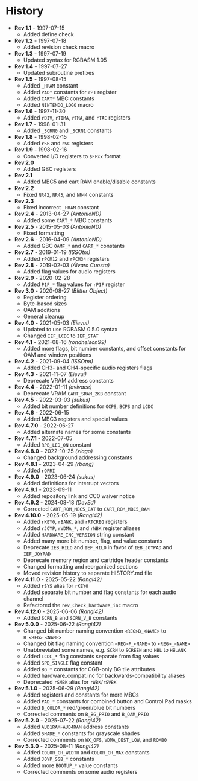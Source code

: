 # History

- **Rev 1.1** - 1997-07-15
  - Added define check
- **Rev 1.2** - 1997-07-18
  - Added revision check macro
- **Rev 1.3** - 1997-07-19
  - Updated syntax for RGBASM 1.05
- **Rev 1.4** - 1997-07-27
  - Updated subroutine prefixes
- **Rev 1.5** - 1997-08-15
  - Added `_HRAM` constant
  - Added `PAD*` constants for `rP1` register
  - Added `CART*` MBC constants
  - Added `NINTENDO_LOGO` macro
- **Rev 1.6** - 1997-11-30
  - Added `rDIV`, `rTIMA`, `rTMA`, and `rTAC` registers
- **Rev 1.7** - 1998-01-31
  - Added `_SCRN0` and `_SCRN1` constants
- **Rev 1.8** - 1998-02-15
  - Added `rSB` and `rSC` registers
- **Rev 1.9** - 1998-02-16
  - Converted I/O registers to `$FFxx` format
- **Rev 2.0**
  - Added GBC registers
- **Rev 2.1**
  - Added MBC5 and cart RAM enable/disable constants
- **Rev 2.2**
  - Fixed `NR42`, `NR43`, and `NR44` constants
- **Rev 2.3**
  - Fixed incorrect `_HRAM` constant
- **Rev 2.4** - 2013-04-27 *(AntonioND)*
  - Added some `CART_*` MBC constants
- **Rev 2.5** - 2015-05-03 *(AntonioND)*
  - Fixed formatting
- **Rev 2.6** - 2016-04-09 *(AntonioND)*
  - Added GBC `OAMF_*` and `CART_*` constants
- **Rev 2.7** - 2019-01-19 *(ISSOtm)*
  - Added `rPCM12` and `rPCM34` registers
- **Rev 2.8** - 2019-02-03 *(Álvaro Cuesta)*
  - Added flag values for audio registers
- **Rev 2.9** - 2020-02-28
  - Added `P1F_*` flag values for `rP1F` register
- **Rev 3.0** - 2020-08-27 *(Blitter Object)*
  - Register ordering
  - Byte-based sizes
  - OAM additions
  - General cleanup
- **Rev 4.0** - 2021-05-03 *(Eievui)*
  - Updated to use RGBASM 0.5.0 syntax
  - Changed `IEF_LCDC` to `IEF_STAT`
- **Rev 4.1** - 2021-08-16 *(rondnelson99)*
  - Added more flags, bit number constants, and offset constants for OAM and window positions
- **Rev 4.2** - 2021-09-04 *(ISSOtm)*
  - Added CH3- and CH4-specific audio registers flags
- **Rev 4.3** - 2021-11-07 *(Eievui)*
  - Deprecate VRAM address constants
- **Rev 4.4** - 2022-01-11 *(avivace)*
  - Deprecate VRAM `CART_SRAM_2KB` constant
- **Rev 4.5** - 2022-03-03 *(sukus)*
  - Added bit number definitions for `OCPS`, `BCPS` and `LCDC`
- **Rev 4.6** - 2022-06-15
  - Added MBC3 registers and special values
- **Rev 4.7.0** - 2022-06-27
  - Added alternate names for some constants
- **Rev 4.7.1** - 2022-07-05
  - Added `RPB_LED_ON` constant
- **Rev 4.8.0** - 2022-10-25 *(zlago)*
  - Changed background addressing constants
- **Rev 4.8.1** - 2023-04-29 *(rbong)*
  - Added `rOPRI`
- **Rev 4.9.0** - 2023-06-24 *(sukus)*
  - Added definitions for interrupt vectors
- **Rev 4.9.1** - 2023-09-11
  - Added repository link and CC0 waiver notice
- **Rev 4.9.2** - 2024-08-18 *(DevEd)*
  - Corrected `CART_ROM_MBC5_BAT` to `CART_ROM_MBC5_RAM`
- **Rev 4.10.0** - 2025-05-19 *(Rangi42)*
  - Added `rKEY0`, `rBANK`, and `rRTCREG` registers
  - Added `rJOYP`, `rVDMA_*`, and `rWBK` register aliases
  - Added `HARDWARE_INC_VERSION` string constant
  - Added many more bit number, flag, and value constants
  - Deprecate `IEB_HILO` and `IEF_HILO` in favor of `IEB_JOYPAD` and `IEF_JOYPAD`
  - Deprecate memory region and cartridge header constants
  - Changed formatting and reorganized sections
  - Moved revision history to separate HISTORY.md file
- **Rev 4.11.0** - 2025-05-22 *(Rangi42)*
  - Added `rSYS` alias for `rKEY0`
  - Added separate bit number and flag constants for each audio channel
  - Refactored the `rev_Check_hardware_inc` macro
- **Rev 4.12.0** - 2025-06-06 *(Rangi42)*
  - Added `SCRN_B` and `SCRN_V_B` constants
- **Rev 5.0.0** - 2025-06-22 *(Rangi42)*
  - Changed bit number naming convention `<REG>B_<NAME>` to `B_<REG>_<NAME>`
  - Changed bit flag naming convention `<REG>F_<NAME>` to `<REG>_<NAME>`
  - Unabbreviated some names, e.g. `SCRN` to `SCREEN` and `HBL` to `HBLANK`
  - Added `LCDC_*` flag constants separate from flag values
  - Added `SPD_SINGLE` flag constant
  - Added `BG_*` constants for CGB-only BG tile attributes
  - Added hardware_compat.inc for backwards-compatibility aliases
  - Deprecated `rSMBK` alias for `rWBK`/`rSVBK`
- **Rev 5.1.0** - 2025-06-29 *(Rangi42)*
  - Added registers and constants for more MBCs
  - Added `PAD_*` constants for combined button and Control Pad masks
  - Added `B_COLOR_*` red/green/blue bit numbers
  - Corrected comments on `B_BG_PRIO` and `B_OAM_PRIO`
- **Rev 5.2.0** - 2025-07-22 *(Rangi42)*
  - Added `AUD1RAM`-`AUD4RAM` address constants
  - Added `SHADE_*` constants for grayscale shades
  - Corrected comments on `WX_OFS`, `VDMA_DEST_LOW`, and `ROMB0`
- **Rev 5.3.0** - 2025-08-11 *(Rangi42)*
  - Added `COLOR_CH_WIDTH` and `COLOR_CH_MAX` constants
  - Added `JOYP_SGB_*` constants
  - Added more `BOOTUP_*` value constants
  - Corrected comments on some audio registers
